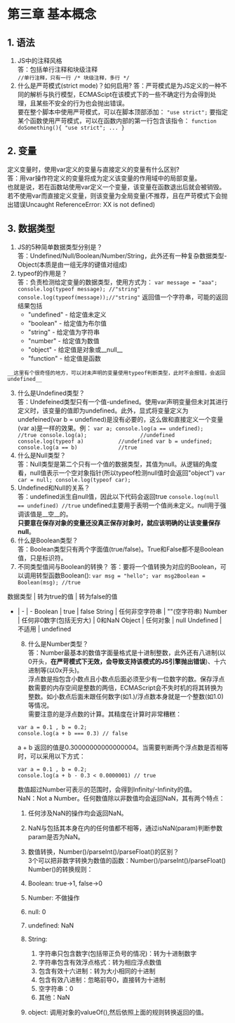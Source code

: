 # 第三章 基本概念

## 1. 语法
  1. JS中的注释风格  
    答：包括单行注释和块级注释  
    ```
    //单行注释，只有一行
    /*
    块级注释，多行
    */
    ```
  2. 什么是严苛模式(strict mode)？如何启用?      答：严苛模式是为JS定义的一种不同的解析与执行模型，ECMAScipt在该模式下的一些不确定行为会得到处理，且某些不安全的行为也会抛出错误。  
    要在整个脚本中使用严苛模式，可以在脚本顶部添加：
    ```
    "use strict";
    ```
    要指定某个函数使用严苛模式，可以在函数内部的第一行包含该指令：
    ```
    function doSomething(){
        "use strict";
        ...
    }
    ```
    
## 2. 变量  
  定义变量时，使用var定义的变量与直接定义的变量有什么区别?  
    答：用var操作符定义的变量将成为定义该变量的作用域中的局部变量。  
    也就是说，若在函数站使用var定义一个变量，该变量在函数退出后就会被销毁。若不使用var而直接定义变量，则该变量为全局变量(不推荐，且在严苛模式下会抛出错误Uncaught ReferenceError: XX is not defined)
    
## 3. 数据类型
  1. JS的5种简单数据类型分别是？  
    答：Undefined/Null/Boolean/Number/String，此外还有一种复杂数据类型-Object(本质是由一组无序的键值对组成)  
  2. typeof的作用是？  
    答：负责检测给定变量的数据类型，使用方式为：
    ```
    var message = "aaa";
    console.log(typeof message); //"string"
    console.log(typeof(message));//"string"
    ```
    返回值一个字符串，可能的返回结果包括
      * "undefined" - 给定值未定义
      * "boolean" - 给定值为布尔值
      * "string" - 给定值为字符串
      * "number" - 给定值为数值
      * "object" - 给定值是对象或__null__
      * "function" - 给定值是函数
      
    __这里有个很奇怪的地方，可以对未声明的变量使用typeof判断类型，此时不会报错，会返回undefined__  
  3. 什么是Undefined类型？  
    答：Undefeined类型只有一个值-undefined。使用var声明变量但未对其进行定义时，该变量的值即为undefined。此外，显式将变量定义为undefeined(var b = undefined)是没有必要的，这么做和直接定义一个变量(var a)是一样的效果。例：
    ```
    var a;
    console.log(a == undefined);    //true
    console.log(a);                 //undefined
    console.log(typeof a)           //undefined
    var b = undefined;
    console.log(a == b)             //true
    ```
  4. 什么是Null类型？  
    答：Null类型是第二个只有一个值的数据类型，其值为null。从逻辑的角度看，null值表示一个空对象指针(所以typeof检测null值时会返回"object")
    ```
    var car = null;
    console.log(typeof car);
    ```  
  5. Undefined和Null的关系？  
    答：undefined派生自null值，因此以下代码会返回true
    ```
    console.log(null == undefined) //true
    ```
    undefined主要用于表明一个值尚未定义。null用于强调该值是__空__的。  
    __只要意在保存对象的变量还没真正保存对象时，就应该明确的让该变量保存null__。      
  6. 什么是Boolean类型？  
    答：Boolean类型只有两个字面值(true/false)。True和False都不是Boolean值，只是标识符。  
  7. 不同类型值间与Boolean的转换？
    答：要将一个值转换为对应的Boolean，可以调用转型函数Boolean():
    ```
    var msg = "hello";
    var msg2Boolean = Boolean(msg); //true
    ```  
    
数据类型 | 转为true的值 | 转为false的值
- | - | -
Boolean | true | false
String | 任何非空字符串 | ""(空字符串)
Number | 任何非0数字(包括无穷大) | 0和NaN
Object | 任何对象 | null
Undefined | 不适用 | undefined  
  
  8. 什么是Number类型？  
   答：Number最基本的数值字面量格式是十进制整数，此外还有八进制(以0开头，__在严苛模式下无效，会导致支持该模式的JS引擎抛出错误__)、十六进制等(以0x开头)。  
   浮点数是指包含小数点且小数点后面必须至少有一位数字的数。保存浮点数需要的内存空间是整数的两倍，ECMAScript会不失时机的将其转换为整数。如小数点后面未跟任何数字(如1.)/浮点数本身就是一个整数(如1.0)等情况。  
   需要注意的是浮点数的计算。其精度在计算时非常糟糕：  
   ```
   var a = 0.1 , b = 0.2;
   console.log(a + b === 0.3) // false
   ```
   a + b 返回的值是0.30000000000000004。当需要判断两个浮点数是否相等时，可以采用以下方式：  
   ```
   var a = 0.1 , b = 0.2;
   console.log(a + b - 0.3 < 0.0000001) // true
   ```     
   数值超过Number可表示的范围时，会得到Infinity/-Infinity的值。  
   NaN：Not a Number。任何数值除以非数值均会返回NaN，其有两个特点：  
   1. 任何涉及NaN的操作均会返回NaN。  
   2. NaN与包括其本身在内的任何值都不相等，通过isNaN(param)判断参数param是否为NaN。  
   
  9. 数值转换，Number()/parseInt()/parseFloat()的区别？  
   3个可以把非数字转换为数值的函数：Number()/parseInt()/parseFloat()  
   Number()的转换规则：  
   1. Boolean: true->1, false->0  
   2. Number: 不做操作  
   3. null: 0
   4. undefined: NaN
   5. String:  
       1. 字符串只包含数字(包括带正负号的情况)：转为十进制数字
       2. 字符串包含有效浮点格式：转为相应浮点数值
       3. 包含有效十六进制：转为大小相同的十进制
       4. 包含有效八进制：忽略前导0，直接转为十进制
       5. 空字符串：0
       6. 其他：NaN
   6. object: 调用对象的valueOf(),然后依照上面的规则转换返回的值。
   